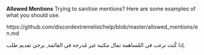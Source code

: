 **Allowed Mentions**
Trying to sanitise mentions? Here are some examples of what you should use.

https\://github.com/discordextremelist/help/blob/master/allowed_mentions/en.md

إذا كُنت ترغب في المُساهمة ثمال مكتبة غير مُدرجة في القائمة, يرجي تقديم طلب.
